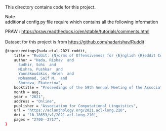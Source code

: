This directory contains code for this project.

Note <br />
additional config.py file require which contains all the following information <br />

PRAW : https://praw.readthedocs.io/en/stable/tutorials/comments.html
<br />
<br />
Dataset for this project is from https://github.com/hadarishav/Ruddit <br />
```bash
@inproceedings{hada-etal-2021-ruddit,
    title = "Ruddit: {N}orms of Offensiveness for {E}nglish {R}eddit Comments",
    author = "Hada, Rishav  and
      Sudhir, Sohi  and
      Mishra, Pushkar  and
      Yannakoudakis, Helen  and
      Mohammad, Saif M.  and
      Shutova, Ekaterina",
    booktitle = "Proceedings of the 59th Annual Meeting of the Association for Computational Linguistics and the 11th International Joint Conference on Natural Language Processing (Volume 1: Long Papers)",
    month = aug,
    year = "2021",
    address = "Online",
    publisher = "Association for Computational Linguistics",
    url = "https://aclanthology.org/2021.acl-long.210",
    doi = "10.18653/v1/2021.acl-long.210",
    pages = "2700--2717",
}
```
